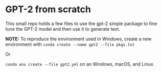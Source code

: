 # GPT-2 from scratch

This small repo holds a few files to use the gpt-2 simple package to fine tune the GPT-2 model and then use it to generate text.


**NOTE:** To reproduce the environment used in Windows, create a new environment with
``conda create --name gpt2 --file pkgs.txt``

Or

``conda env create --file gpt2.yml`` on an Windows, macOS, and Linux.
